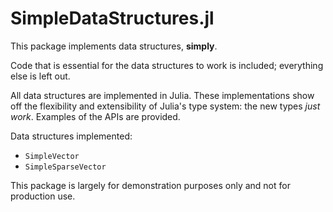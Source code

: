 # SimpleDataStructures.jl

This package implements data structures, **simply**.

Code that is essential for the data structures to work is included; everything else is left out.

All data structures are implemented in Julia. These implementations show off the flexibility and extensibility of Julia's type system: the new types *just work*. Examples of the APIs are provided.

Data structures implemented:
- `SimpleVector`
- `SimpleSparseVector`

This package is largely for demonstration purposes only and not for production use.
